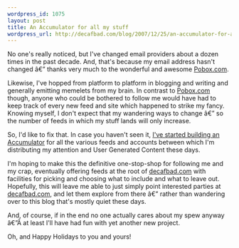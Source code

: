 ```yaml
--- 
wordpress_id: 1075
layout: post
title: An Accumulator for all my stuff
wordpress_url: http://decafbad.com/blog/2007/12/25/an-accumulator-for-all-my-stuff
---
```

No one's really noticed, but I've changed email providers about a dozen times in the past decade.  And, that's because my email address hasn't changed â€” thanks very much to the wonderful and awesome <a href="http://pobox.com/">Pobox.com</a>.

Likewise, I've hopped from platform to platform in blogging and writing and generally emitting memelets from my brain.  In contrast to <a href="http://pobox.com/">Pobox.com</a> though, anyone who could be bothered to follow me would have had to keep track of every new feed and site which happened to strike my fancy.  Knowing myself, I don't expect that my wandering ways to change â€” so the number of feeds in which my stuff lands will only increase.

So, I'd like to fix that.  In case you haven't seen it, <a href="http://decafbad.com/accum/">I've started building an Accumulator</a> for all the various feeds and accounts between which I'm distributing my attention and User Generated Content these days.

I'm hoping to make this the definitive one-stop-shop for following me and my crap, eventually offering feeds at the root of <a href="http://decafbad.com/">decafbad.com</a> with facilities for picking and choosing what to include and what to leave out.  Hopefully, this will leave me able to just simply point interested parties at <a href="http://decafbad.com/">decafbad.com</a>, and let them explore from there â€” rather than wandering over to this blog that's mostly quiet these days.

And, of course, if in the end no one actually cares about my spew anyway â€”Â at least I'll have had fun with yet another new project.

Oh, and Happy Holidays to you and yours!

